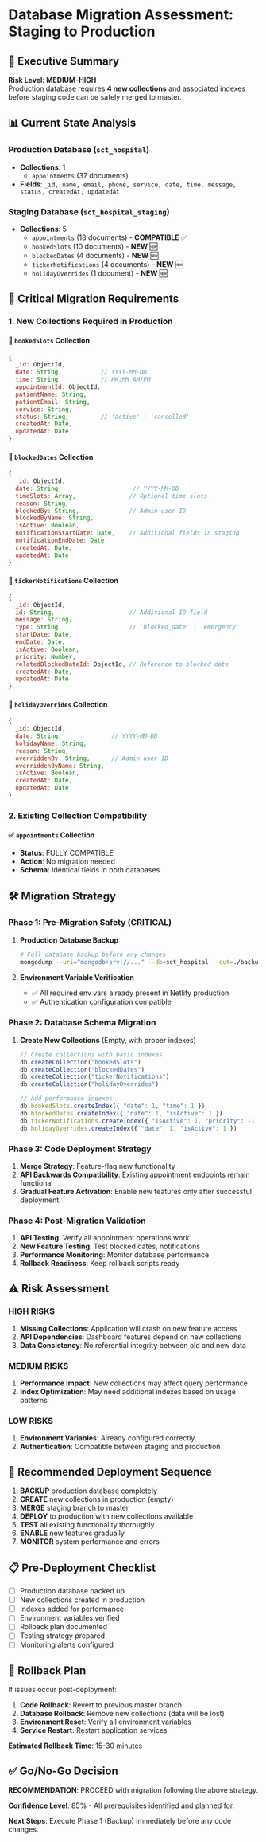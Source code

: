 # Database Migration Assessment: Staging to Production

## 🎯 Executive Summary

**Risk Level: MEDIUM-HIGH**  
Production database requires **4 new collections** and associated indexes before staging code can be safely merged to master.

## 📊 Current State Analysis

### Production Database (`sct_hospital`)
- **Collections**: 1
  - `appointments` (37 documents)
- **Fields**: `_id, name, email, phone, service, date, time, message, status, createdAt, updatedAt`

### Staging Database (`sct_hospital_staging`)  
- **Collections**: 5
  - `appointments` (18 documents) - **COMPATIBLE** ✅
  - `bookedSlots` (10 documents) - **NEW** 🆕
  - `blockedDates` (4 documents) - **NEW** 🆕
  - `tickerNotifications` (4 documents) - **NEW** 🆕
  - `holidayOverrides` (1 document) - **NEW** 🆕

## 🚨 Critical Migration Requirements

### 1. New Collections Required in Production

#### 📁 `bookedSlots` Collection
```javascript
{
  _id: ObjectId,
  date: String,           // YYYY-MM-DD
  time: String,           // HH:MM AM/PM
  appointmentId: ObjectId,
  patientName: String,
  patientEmail: String,
  service: String,
  status: String,         // 'active' | 'cancelled'
  createdAt: Date,
  updatedAt: Date
}
```

#### 📁 `blockedDates` Collection
```javascript
{
  _id: ObjectId,
  date: String,                    // YYYY-MM-DD
  timeSlots: Array,               // Optional time slots
  reason: String,
  blockedBy: String,              // Admin user ID
  blockedByName: String,
  isActive: Boolean,
  notificationStartDate: Date,    // Additional fields in staging
  notificationEndDate: Date,
  createdAt: Date,
  updatedAt: Date
}
```

#### 📁 `tickerNotifications` Collection
```javascript
{
  _id: ObjectId,
  id: String,                     // Additional ID field
  message: String,
  type: String,                   // 'blocked_date' | 'emergency'
  startDate: Date,
  endDate: Date,
  isActive: Boolean,
  priority: Number,
  relatedBlockedDateId: ObjectId, // Reference to blocked date
  createdAt: Date,
  updatedAt: Date
}
```

#### 📁 `holidayOverrides` Collection
```javascript
{
  _id: ObjectId,
  date: String,              // YYYY-MM-DD
  holidayName: String,
  reason: String,
  overriddenBy: String,      // Admin user ID
  overriddenByName: String,
  isActive: Boolean,
  createdAt: Date,
  updatedAt: Date
}
```

### 2. Existing Collection Compatibility

#### ✅ `appointments` Collection
- **Status**: FULLY COMPATIBLE
- **Action**: No migration needed
- **Schema**: Identical fields in both databases

## 🛠️ Migration Strategy

### Phase 1: Pre-Migration Safety (CRITICAL)
1. **Production Database Backup**
   ```bash
   # Full database backup before any changes
   mongodump --uri="mongodb+srv://..." --db=sct_hospital --out=./backup_pre_migration
   ```

2. **Environment Variable Verification**
   - ✅ All required env vars already present in Netlify production
   - ✅ Authentication configuration compatible

### Phase 2: Database Schema Migration
1. **Create New Collections** (Empty, with proper indexes)
   ```javascript
   // Create collections with basic indexes
   db.createCollection("bookedSlots")
   db.createCollection("blockedDates")
   db.createCollection("tickerNotifications")
   db.createCollection("holidayOverrides")
   
   // Add performance indexes
   db.bookedSlots.createIndex({ "date": 1, "time": 1 })
   db.blockedDates.createIndex({ "date": 1, "isActive": 1 })
   db.tickerNotifications.createIndex({ "isActive": 1, "priority": -1 })
   db.holidayOverrides.createIndex({ "date": 1, "isActive": 1 })
   ```

### Phase 3: Code Deployment Strategy
1. **Merge Strategy**: Feature-flag new functionality
2. **API Backwards Compatibility**: Existing appointment endpoints remain functional
3. **Gradual Feature Activation**: Enable new features only after successful deployment

### Phase 4: Post-Migration Validation
1. **API Testing**: Verify all appointment operations work
2. **New Feature Testing**: Test blocked dates, notifications
3. **Performance Monitoring**: Monitor database performance
4. **Rollback Readiness**: Keep rollback scripts ready

## ⚠️ Risk Assessment

### HIGH RISKS
1. **Missing Collections**: Application will crash on new feature access
2. **API Dependencies**: Dashboard features depend on new collections
3. **Data Consistency**: No referential integrity between old and new data

### MEDIUM RISKS  
1. **Performance Impact**: New collections may affect query performance
2. **Index Optimization**: May need additional indexes based on usage patterns

### LOW RISKS
1. **Environment Variables**: Already configured correctly
2. **Authentication**: Compatible between staging and production

## 🚀 Recommended Deployment Sequence

1. **BACKUP** production database completely
2. **CREATE** new collections in production (empty)
3. **MERGE** staging branch to master
4. **DEPLOY** to production with new collections available
5. **TEST** all existing functionality thoroughly
6. **ENABLE** new features gradually
7. **MONITOR** system performance and errors

## 📋 Pre-Deployment Checklist

- [ ] Production database backed up
- [ ] New collections created in production
- [ ] Indexes added for performance
- [ ] Environment variables verified
- [ ] Rollback plan documented
- [ ] Testing strategy prepared
- [ ] Monitoring alerts configured

## 🔄 Rollback Plan

If issues occur post-deployment:
1. **Code Rollback**: Revert to previous master branch
2. **Database Rollback**: Remove new collections (data will be lost)
3. **Environment Reset**: Verify all environment variables
4. **Service Restart**: Restart application services

**Estimated Rollback Time**: 15-30 minutes

## ✅ Go/No-Go Decision

**RECOMMENDATION**: PROCEED with migration following the above strategy.

**Confidence Level**: 85% - All prerequisites identified and planned for.

**Next Steps**: Execute Phase 1 (Backup) immediately before any code changes.